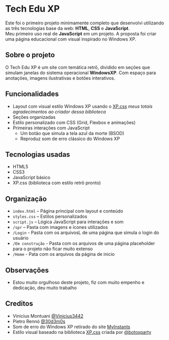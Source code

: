 # Tech Edu XP

Este foi o primeiro projeto minimamente completo que desenvolvi utilizando as três tecnologias base da web: **HTML**, **CSS** e **JavaScript**.  
Meu primeiro uso real de **JavaScript** em um projeto. A proposta foi criar uma página educacional com visual inspirado no Windows XP.

## Sobre o projeto

O Tech Edu XP é um site com temática retrô, dividido em seções que simulam janelas do sistema operacional **WindowsXP**. Com espaço para anotações, imagens ilustrativas e botões interativos.

## Funcionalidades

- Layout com visual estilo Windows XP usando o [XP.css](https://botoxparty.github.io/XP.css/) *meus totais agradecimentos ao criador dessa biblioteca*
- Seções organizadas
- Estilo personalizado com CSS (Grid, Flexbox e animações)
- Primeiras interações com JavaScript
  - Um botão que simula a tela azul da morte (BSOD)
  - Reproduz som de erro clássico do Windows XP

## Tecnologias usadas

- HTML5
- CSS3
- JavaScript básico
- XP.css (biblioteca com estilo retrô pronto)

## Organização

- `index.html` – Página principal com layout e conteúdo
- `styles.css` – Estilos personalizados
- `script.js` – Lógica JavaScript para interações e som
- `/spr` – Pasta com imagens e ícones utilizados
- `/Login` - Pasta com os arquivosL de uma página que simula o login do usuário
- `/Em construção` - Pasta com os arquivos de uma página placeholder para o projeto não ficar muito extenso
- `/Home` - Pata com os arquivos da página de inicio

## Observações

- Estou muito orgulhoso deste projeto, fiz com muito empenho e dedicação, deu muito trabalho

## Creditos
- Vinicius Montuani [@Vinicius3442](https://github.com/Vinicius3442)
- Pietro Rennó [@30d3m0s]("https://github.com/30d3m0s")
- Som de erro do Windows XP retirado do site [MyInstants](https://www.myinstants.com/media/sounds/windows-xp-error.mp3)
- Estilo visual baseado na biblioteca [XP.css](https://botoxparty.github.io/XP.css/) criada por [@botoxparty](https://github.com/botoxparty)

